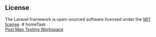 ## License

The Laravel framework is open-sourced software licensed under the [MIT license](https://opensource.org/licenses/MIT).
#   h o m e T a s k 
 <br>
 <a href= "https://emni33.postman.co/workspace/emni-Workspace~d2d079f4-f03a-405e-86c2-084b65b42f90/request/47283352-d9bee00c-d77f-40cc-a9cf-64ff395a0006?action=share&creator=38801398&ctx=documentation&active-environment=38801398-77f673ca-35cc-4622-978f-3e56f57e4ee7">Post Man Testing Workspace</a>
